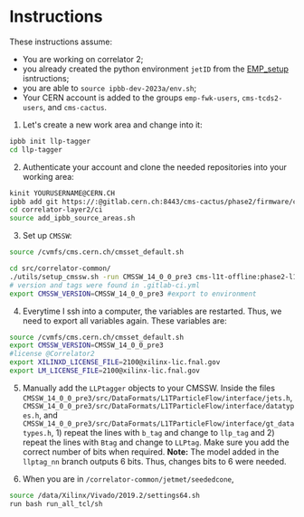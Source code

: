 # Instructions

These instructions assume:
* You are working on correlator 2;
* you already created the python environment `jetID` from the [EMP_setup](https://github.com/Brainz22/useful_notes/blob/main/EMP_setup.md) isntructions;
* you are able to `source ipbb-dev-2023a/env.sh`;
* Your CERN account is added to the groups `emp-fwk-users`, `cms-tcds2-users`, and `cms-cactus`.

1. Let's create a new work area and change into it:
```bash
ipbb init llp-tagger
cd llp-tagger
```
2. Authenticate your account and clone the needed repositories into your working area:
```bash
kinit YOURUSERNAME@CERN.CH
ipbb add git https://:@gitlab.cern.ch:8443/cms-cactus/phase2/firmware/correlator-layer2.git -b llptag_nn
cd correlator-layer2/ci
source add_ipbb_source_areas.sh
```

3. Set up `CMSSW`:
```bash
source /cvmfs/cms.cern.ch/cmsset_default.sh

cd src/correlator-common/
./utils/setup_cmssw.sh -run CMSSW_14_0_0_pre3 cms-l1t-offline:phase2-l1t-integration-14_0_0_pre3 phase2-l1t-1400pre3_v9 
# version and tags were found in .gitlab-ci.yml
export CMSSW_VERSION=CMSSW_14_0_0_pre3 #export to environment
```

4. Everytime I ssh into a computer, the variables are restarted. Thus, we need to export all variables again. These variables are:
```bash
source /cvmfs/cms.cern.ch/cmsset_default.sh
export CMSSW_VERSION=CMSSW_14_0_0_pre3
#license @Correlator2
export XILINXD_LICENSE_FILE=2100@xilinx-lic.fnal.gov
export LM_LICENSE_FILE=2100@xilinx-lic.fnal.gov
```

5. Manually add the `LLPtagger` objects to your CMSSW. Inside the files `CMSSW_14_0_0_pre3/src/DataFormats/L1TParticleFlow/interface/jets.h`, `CMSSW_14_0_0_pre3/src/DataFormats/L1TParticleFlow/interface/datatypes.h`, and `CMSSW_14_0_0_pre3/src/DataFormats/L1TParticleFlow/interface/gt_datatypes.h`, 1) repeat the lines with `b_tag` and change to `llp_tag` and 2) repeat the lines with `Btag` and change to `LLPtag`. Make sure you add the correct number of bits when required. **Note:** The model added in the `llptag_nn` branch outputs 6 bits. Thus, changes bits to 6 were needed.

6. When you are in `/correlator-common/jetmet/seededcone`, 
```bash
source /data/Xilinx/Vivado/2019.2/settings64.sh
run bash run_all_tcl/sh
```
